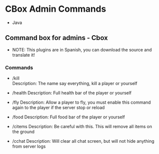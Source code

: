 # CBox Admin Commands

* Java

## Command box for admins - Cbox

* NOTE: This plugins are in Spanish, you can download the source and translate it!

### Commands
- /kill <player>  
   Description: The name say everything, kill a player or yourself
   
- /health <player>
   Description: Full health bar of the player or yourself

- /fly <player>
   Description: Allow a player to fly, you must enable this command again to the player if the server stop or reload
  
- /food <player>
   Description: Full food bar of the player or yourself
   
- /citems 
   Description: Be careful with this. This will remove all items on the ground
  
- /cchat 
   Description: Will clear all chat screen, but will not hide anything from server logs